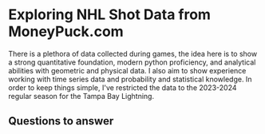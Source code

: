 # Exploring NHL Shot Data from MoneyPuck.com
There is a plethora of data collected during games, the idea here is to show a strong quantitative foundation, modern python proficiency, and  analytical abilities with geometric and physical data.  I also aim to show experience working with time series data and probability and statistical knowledge.  In order to keep things simple, I've restricted the data to the 2023-2024 regular season for the Tampa Bay Lightning.

## Questions to answer
